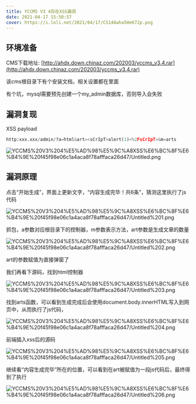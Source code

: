 ```yaml
---
title: YCCMS V3 4存在XSS漏洞
date: 2021-04-17 15:50:57
cover: https://i.loli.net/2021/04/17/CS146wha5HeK72p.png
---
```



## 环境准备

CMS下载地址: [http://ahdx.down.chinaz.com/202003/yccms_v3.4.rar](http://ahdx.down.chinaz.com/202003/yccms_v3.4.rar)

该cms根目录下有个安装文档，相关设置都在里面

有个坑，mysql需要预先创建一个my_admin数据库，否则导入会失败

## 漏洞复现

XSS payload 

```python
http:xxx.xxx/admin/?a=html&art=<sCrIpT>alert(1)<%2FsCrIpT>&m=arts
```

![YCCMS%20V3%204%E5%AD%98%E5%9C%A8XSS%E6%BC%8F%E6%B4%9E%20f45f98e06c1a4aca8f78afffaca26d47/Untitled.png](https://i.loli.net/2021/04/17/IX9kiWuKaR7UhOt.png)

## 漏洞原理

点击“开始生成”，界面上更新文字，“内容生成完毕！共6条”，猜测这里执行了js代码

![YCCMS%20V3%204%E5%AD%98%E5%9C%A8XSS%E6%BC%8F%E6%B4%9E%20f45f98e06c1a4aca8f78afffaca26d47/Untitled%201.png](https://i.loli.net/2021/04/17/iqPEA6yZOLR5H1S.png)

抓包，a参数对应根目录下的控制器，m参数表示方法，art参数是生成文章的数量 

![YCCMS%20V3%204%E5%AD%98%E5%9C%A8XSS%E6%BC%8F%E6%B4%9E%20f45f98e06c1a4aca8f78afffaca26d47/Untitled%202.png](https://i.loli.net/2021/04/17/UDIZdazr6fViFO1.png)

art的参数赋值为<script>alert(1)</script>直接弹窗了

我们再看下源码，找到html控制器

![YCCMS%20V3%204%E5%AD%98%E5%9C%A8XSS%E6%BC%8F%E6%B4%9E%20f45f98e06c1a4aca8f78afffaca26d47/Untitled%203.png](https://i.loli.net/2021/04/17/Qk1eJbdn38w7Phm.png)

找到arts函数，可以看到生成完成后会使用document.body.innerHTML写入到网页中，从而执行了js代码，

![YCCMS%20V3%204%E5%AD%98%E5%9C%A8XSS%E6%BC%8F%E6%B4%9E%20f45f98e06c1a4aca8f78afffaca26d47/Untitled%204.png](https://i.loli.net/2021/04/17/6xSJHE9O1rjXw4a.png)

前端插入xss后的源码

![YCCMS%20V3%204%E5%AD%98%E5%9C%A8XSS%E6%BC%8F%E6%B4%9E%20f45f98e06c1a4aca8f78afffaca26d47/Untitled%205.png](https://i.loli.net/2021/04/17/eHMOXcfTE29F8Qs.png)

继续看“内容生成完毕”所在的位置，可以看到在art被赋值为一段js代码后，最终得到了执行

![YCCMS%20V3%204%E5%AD%98%E5%9C%A8XSS%E6%BC%8F%E6%B4%9E%20f45f98e06c1a4aca8f78afffaca26d47/Untitled%206.png](https://i.loli.net/2021/04/17/kP7bG25BvYgiV6H.png)